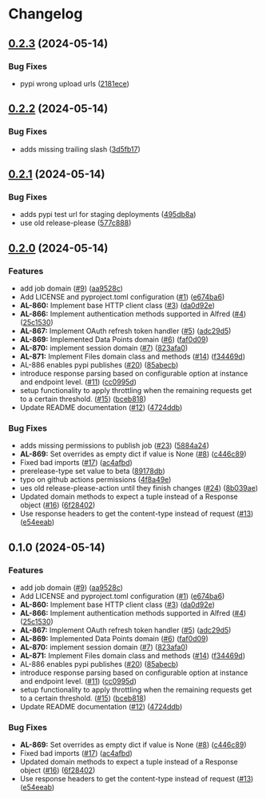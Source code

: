 # Changelog

## [0.2.3](https://github.com/tagshelfsrl/alfred-python/compare/v0.2.2...v0.2.3) (2024-05-14)


### Bug Fixes

* pypi wrong upload urls ([2181ece](https://github.com/tagshelfsrl/alfred-python/commit/2181eced8aa262a0f9bb6398d0711c2516fbe8b3))

## [0.2.2](https://github.com/tagshelfsrl/alfred-python/compare/v0.2.1...v0.2.2) (2024-05-14)


### Bug Fixes

* adds missing trailing slash ([3d5fb17](https://github.com/tagshelfsrl/alfred-python/commit/3d5fb17e72f692983122389e79e415e4195de875))

## [0.2.1](https://github.com/tagshelfsrl/alfred-python/compare/v0.2.0...v0.2.1) (2024-05-14)


### Bug Fixes

* adds pypi test url for staging deployments ([495db8a](https://github.com/tagshelfsrl/alfred-python/commit/495db8a1159b7a2d9b82fcaa094330bf3bda1365))
* use old release-please ([577c888](https://github.com/tagshelfsrl/alfred-python/commit/577c888e97f4593f5477d80b7f95393acd49e9a4))

## [0.2.0](https://github.com/tagshelfsrl/alfred-python/compare/v0.1.1...v0.2.0) (2024-05-14)


### Features

* add job domain ([#9](https://github.com/tagshelfsrl/alfred-python/issues/9)) ([aa9528c](https://github.com/tagshelfsrl/alfred-python/commit/aa9528c18d35c2789fcda0590a7f270a691bc8f5))
* Add LICENSE and pyproject.toml configuration ([#1](https://github.com/tagshelfsrl/alfred-python/issues/1)) ([e674ba6](https://github.com/tagshelfsrl/alfred-python/commit/e674ba62777ea05fb5b0ebf4ed91c578dd3a02fa))
* **AL-860:** Implement base HTTP client class ([#3](https://github.com/tagshelfsrl/alfred-python/issues/3)) ([da0d92e](https://github.com/tagshelfsrl/alfred-python/commit/da0d92e19b7279f18eec918195f5ca76bc1f09c7))
* **AL-866:** Implement authentication methods supported in Alfred ([#4](https://github.com/tagshelfsrl/alfred-python/issues/4)) ([25c1530](https://github.com/tagshelfsrl/alfred-python/commit/25c153060129b73ef8a0511c28b98c5471905dee))
* **AL-867:** Implement OAuth refresh token handler  ([#5](https://github.com/tagshelfsrl/alfred-python/issues/5)) ([adc29d5](https://github.com/tagshelfsrl/alfred-python/commit/adc29d5562bf74dec97b3428e4dcb8bebfd201f5))
* **AL-869:** Implemented Data Points domain ([#6](https://github.com/tagshelfsrl/alfred-python/issues/6)) ([faf0d09](https://github.com/tagshelfsrl/alfred-python/commit/faf0d09995d7a2ad563f7145c4e7c4b7395d367a))
* **AL-870:** implement session domain ([#7](https://github.com/tagshelfsrl/alfred-python/issues/7)) ([823afa0](https://github.com/tagshelfsrl/alfred-python/commit/823afa0b415411cd4a0a824291ca3565676f54cf))
* **AL-871:** Implement Files domain class and methods ([#14](https://github.com/tagshelfsrl/alfred-python/issues/14)) ([f34469d](https://github.com/tagshelfsrl/alfred-python/commit/f34469d8a0647691fc139da35bcc0376e3785651))
* AL-886 enables pypi publishes ([#20](https://github.com/tagshelfsrl/alfred-python/issues/20)) ([85abecb](https://github.com/tagshelfsrl/alfred-python/commit/85abecb051e6304ccbf92f47ebc6834572df5880))
* introduce response parsing based on configurable option at instance and endpoint level. ([#11](https://github.com/tagshelfsrl/alfred-python/issues/11)) ([cc0995d](https://github.com/tagshelfsrl/alfred-python/commit/cc0995d9e66c5ed4dc84761a1212d1c6d0ae6119))
* setup functionality to apply throttling when the remaining requests get to a certain threshold. ([#15](https://github.com/tagshelfsrl/alfred-python/issues/15)) ([bceb818](https://github.com/tagshelfsrl/alfred-python/commit/bceb818570094daf258eb15ca5592047ec9f2808))
* Update README documentation ([#12](https://github.com/tagshelfsrl/alfred-python/issues/12)) ([4724ddb](https://github.com/tagshelfsrl/alfred-python/commit/4724ddb82111be4f7ffa8ee08767cd81306a57b0))


### Bug Fixes

* adds missing permissions to publish job ([#23](https://github.com/tagshelfsrl/alfred-python/issues/23)) ([5884a24](https://github.com/tagshelfsrl/alfred-python/commit/5884a24c2803fc3f81250602036f27fd4720768b))
* **AL-869:** Set overrides as empty dict if value is None ([#8](https://github.com/tagshelfsrl/alfred-python/issues/8)) ([c446c89](https://github.com/tagshelfsrl/alfred-python/commit/c446c89ef0ca5f2152e1041ec5a007b7f89eae9e))
* Fixed bad imports ([#17](https://github.com/tagshelfsrl/alfred-python/issues/17)) ([ac4afbd](https://github.com/tagshelfsrl/alfred-python/commit/ac4afbdce6f0ded162d5fe5196a5d5804de9cc91))
* prerelease-type set value to beta ([89178db](https://github.com/tagshelfsrl/alfred-python/commit/89178db752611b2e3e88f770bab60942a16f4bdf))
* typo on github actions permissions ([4f8a49e](https://github.com/tagshelfsrl/alfred-python/commit/4f8a49e6f3270d59fe3d93ce6c335cf362d4108a))
* ues old release-please-action until they finish changes ([#24](https://github.com/tagshelfsrl/alfred-python/issues/24)) ([8b039ae](https://github.com/tagshelfsrl/alfred-python/commit/8b039ae176d70cafc2d6037bd3c573973ad51900))
* Updated domain methods to expect a tuple instead of a Response object ([#16](https://github.com/tagshelfsrl/alfred-python/issues/16)) ([6f28402](https://github.com/tagshelfsrl/alfred-python/commit/6f284020611c99fc4b2482b25fc51fe783cf37ac))
* Use response headers to get the content-type instead of request ([#13](https://github.com/tagshelfsrl/alfred-python/issues/13)) ([e54eeab](https://github.com/tagshelfsrl/alfred-python/commit/e54eeab7bc32736210106b65b4c766cf9fe5133f))

## 0.1.0 (2024-05-14)


### Features

* add job domain ([#9](https://github.com/tagshelfsrl/alfred-python/issues/9)) ([aa9528c](https://github.com/tagshelfsrl/alfred-python/commit/aa9528c18d35c2789fcda0590a7f270a691bc8f5))
* Add LICENSE and pyproject.toml configuration ([#1](https://github.com/tagshelfsrl/alfred-python/issues/1)) ([e674ba6](https://github.com/tagshelfsrl/alfred-python/commit/e674ba62777ea05fb5b0ebf4ed91c578dd3a02fa))
* **AL-860:** Implement base HTTP client class ([#3](https://github.com/tagshelfsrl/alfred-python/issues/3)) ([da0d92e](https://github.com/tagshelfsrl/alfred-python/commit/da0d92e19b7279f18eec918195f5ca76bc1f09c7))
* **AL-866:** Implement authentication methods supported in Alfred ([#4](https://github.com/tagshelfsrl/alfred-python/issues/4)) ([25c1530](https://github.com/tagshelfsrl/alfred-python/commit/25c153060129b73ef8a0511c28b98c5471905dee))
* **AL-867:** Implement OAuth refresh token handler  ([#5](https://github.com/tagshelfsrl/alfred-python/issues/5)) ([adc29d5](https://github.com/tagshelfsrl/alfred-python/commit/adc29d5562bf74dec97b3428e4dcb8bebfd201f5))
* **AL-869:** Implemented Data Points domain ([#6](https://github.com/tagshelfsrl/alfred-python/issues/6)) ([faf0d09](https://github.com/tagshelfsrl/alfred-python/commit/faf0d09995d7a2ad563f7145c4e7c4b7395d367a))
* **AL-870:** implement session domain ([#7](https://github.com/tagshelfsrl/alfred-python/issues/7)) ([823afa0](https://github.com/tagshelfsrl/alfred-python/commit/823afa0b415411cd4a0a824291ca3565676f54cf))
* **AL-871:** Implement Files domain class and methods ([#14](https://github.com/tagshelfsrl/alfred-python/issues/14)) ([f34469d](https://github.com/tagshelfsrl/alfred-python/commit/f34469d8a0647691fc139da35bcc0376e3785651))
* AL-886 enables pypi publishes ([#20](https://github.com/tagshelfsrl/alfred-python/issues/20)) ([85abecb](https://github.com/tagshelfsrl/alfred-python/commit/85abecb051e6304ccbf92f47ebc6834572df5880))
* introduce response parsing based on configurable option at instance and endpoint level. ([#11](https://github.com/tagshelfsrl/alfred-python/issues/11)) ([cc0995d](https://github.com/tagshelfsrl/alfred-python/commit/cc0995d9e66c5ed4dc84761a1212d1c6d0ae6119))
* setup functionality to apply throttling when the remaining requests get to a certain threshold. ([#15](https://github.com/tagshelfsrl/alfred-python/issues/15)) ([bceb818](https://github.com/tagshelfsrl/alfred-python/commit/bceb818570094daf258eb15ca5592047ec9f2808))
* Update README documentation ([#12](https://github.com/tagshelfsrl/alfred-python/issues/12)) ([4724ddb](https://github.com/tagshelfsrl/alfred-python/commit/4724ddb82111be4f7ffa8ee08767cd81306a57b0))


### Bug Fixes

* **AL-869:** Set overrides as empty dict if value is None ([#8](https://github.com/tagshelfsrl/alfred-python/issues/8)) ([c446c89](https://github.com/tagshelfsrl/alfred-python/commit/c446c89ef0ca5f2152e1041ec5a007b7f89eae9e))
* Fixed bad imports ([#17](https://github.com/tagshelfsrl/alfred-python/issues/17)) ([ac4afbd](https://github.com/tagshelfsrl/alfred-python/commit/ac4afbdce6f0ded162d5fe5196a5d5804de9cc91))
* Updated domain methods to expect a tuple instead of a Response object ([#16](https://github.com/tagshelfsrl/alfred-python/issues/16)) ([6f28402](https://github.com/tagshelfsrl/alfred-python/commit/6f284020611c99fc4b2482b25fc51fe783cf37ac))
* Use response headers to get the content-type instead of request ([#13](https://github.com/tagshelfsrl/alfred-python/issues/13)) ([e54eeab](https://github.com/tagshelfsrl/alfred-python/commit/e54eeab7bc32736210106b65b4c766cf9fe5133f))
